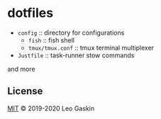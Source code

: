 # dotfiles

+ `config` :: directory for configurations
  + `fish` :: fish shell
  + `tmux/tmux.conf` :: tmux terminal multiplexer
+ `Justfile` :: task-runner stow commands

and more

## License

[MIT](./LICENSE) © 2019-2020 Leo Gaskin
